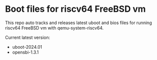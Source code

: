 # Boot files for riscv64 FreeBSD vm

This repo auto tracks and releases latest uboot and bios files for running riscv64 FreeBSD vm with qemu-system-riscv64.

Current latest version:

  - uboot-2024.01
  - opensbi-1.3.1

